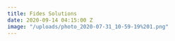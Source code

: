 ```yaml
---
title: Fides Solutions
date: 2020-09-14 04:15:00 Z
image: "/uploads/photo_2020-07-31_10-59-19%201.png"
---
```


